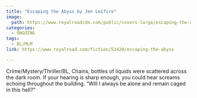 ```yaml
---
title: "Escaping the Abyss by Jen Leifire"
image:
  path: https://www.royalroadcdn.com/public/covers-large/escaping-the-abyss-aaba2enrxre.jpg
categories:
  - ONGOING
tags:
  - BL/MLM
link: https://www.royalroad.com/fiction/53420/escaping-the-abyss

---
```

Crime/Mystery/Thriller/BL, Chains, bottles of liquids were scattered across the dark room. If your hearing is sharp enough, you could hear screams echoing throughout the building.
“Will I always be alone and remain caged in this hell?”

